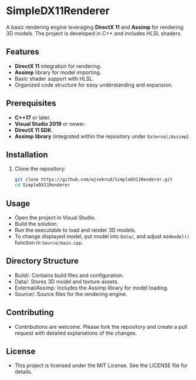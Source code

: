 # SimpleDX11Renderer

A basic rendering engine leveraging **DirectX 11** and **Assimp** for rendering 3D models. The project is developed in C++ and includes HLSL shaders.

## Features

- **DirectX 11** integration for rendering.
- **Assimp** library for model importing.
- Basic shader support with HLSL.
- Organized code structure for easy understanding and expansion.

## Prerequisites

- **C++17** or later.
- **Visual Studio 2019** or newer.
- **DirectX 11 SDK**.
- **Assimp library** (integrated within the repository under `External/Assimp`).

## Installation

1. Clone the repository:
   ```bash
   git clone https://github.com/wjsekrud/SimpleDX11Renderer.git
   cd SimpleDX11Renderer

## Usage
- Open the project in Visual Studio.
- Build the solution.
- Run the executable to load and render 3D models.
- To change displayed model, put model into `Data/`, and adjust `Addmodel()` function in `Source/main.cpp`.

## Directory Structure
- Build/: Contains build files and configuration.
- Data/: Stores 3D model and texture assets.
- External/Assimp: Includes the Assimp library for model loading.
- Source/: Source files for the rendering engine.

## Contributing
- Contributions are welcome. Please fork the repository and create a pull request with detailed explanations of the changes.

## License
- This project is licensed under the MIT License. See the LICENSE file for details.
